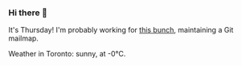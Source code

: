 ### Hi there :wave:

It's Thursday! I'm probably working for [this bunch](https://github.com/kohofinancial), maintaining a Git mailmap.

Weather in Toronto: sunny, at -0°C.
